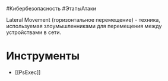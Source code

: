 #Кибербезопасность #ЭтапыАтаки

Lateral Movement (горизонтальное перемещение) - техника, используемая злоумышленниками для перемещения между устройствами в сети.
# Инструменты
* [[PsExec]]